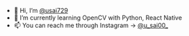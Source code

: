- 👋 Hi, I’m <a href="https://www.github.com/usai729/">@usai729</a>
- 🌱 I’m currently learning OpenCV with Python, React Native
- 📫 You can reach me through Instagram &#8594; <a href="https://www.instagram.com/u_sai00_/">@u_sai00_</a>

<!---
usai729/usai729 is a ✨ special ✨ repository because its `README.md` (this file) appears on your GitHub profile.
You can click the Preview link to take a look at your changes.
--->
